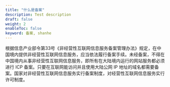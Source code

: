 ```yaml
---
title: "什么是备案"
description: Test description
draft: false
weight: 2
enableToc: false
keyword: 备案, shanhe
---
```




根据信息产业部令第33号《非经营性互联网信息服务备案管理办法》规定，在中国境内提供非经营性互联网信息服务，应当依法履行备案手续。未经备案，不得在中国境内从事非经营性互联网信息服务，即所有在大陆境内运行的网站服务都必须进行 ICP 备案。只要在互联网能访问并且使用大陆公网 IP 地址的域名都需要备案。国家对非经营性互联网信息服务实行备案制度，对经营性互联网信息服务实行许可制度。



